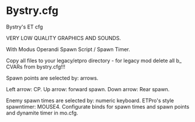 # Bystry.cfg
Bystry's ET cfg 

VERY LOW QUALITY GRAPHICS AND SOUNDS.

With Modus Operandi Spawn Script / Spawn Timer. 

Copy all files to your legacy/etpro directory - for legacy mod delete all b_ CVARs from bystry.cfg!!!

Spawn points are selected by: arrows.

Left arrow: CP.
Up arrow: forward spawn.
Down arrow: Rear spawn.

Enemy spawn times are selected by: numeric keyboard.
ETPro's style spawntimer: MOUSE4.
Configurate binds for spawn times and spawn points and dynamite timer in mo.cfg.
